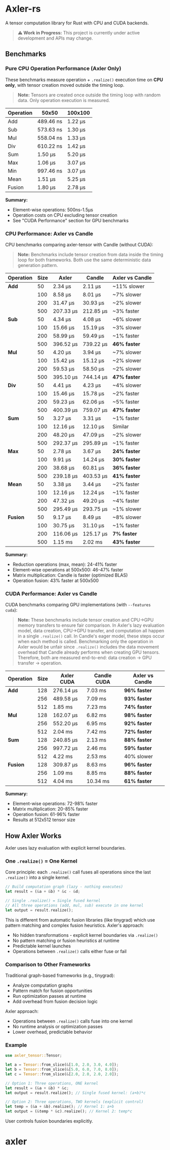 # Axler-rs

A tensor computation library for Rust with CPU and CUDA backends.

> **⚠️ Work in Progress:** This project is currently under active development and APIs may change.

## Benchmarks

### Pure CPU Operation Performance (Axler Only)

These benchmarks measure operation + `.realize()` execution time on **CPU only**, with tensor creation moved outside the timing loop.

> **Note:** Tensors are created once outside the timing loop with random data. Only operation execution is measured.

| Operation | 50x50 | 100x100 |
|-----------|-------|---------|
| Add | 489.46 ns | 1.22 µs |
| Sub | 573.63 ns | 1.30 µs |
| Mul | 558.04 ns | 1.33 µs |
| Div | 610.22 ns | 1.42 µs |
| Sum | 1.50 µs | 5.20 µs |
| Max | 1.06 µs | 3.07 µs |
| Min | 997.46 ns | 3.07 µs |
| Mean | 1.51 µs | 5.25 µs |
| Fusion | 1.80 µs | 2.78 µs |

**Summary:**
- Element-wise operations: 500ns-1.5µs
- Operation costs on CPU excluding tensor creation
- See "CUDA Performance" section for GPU benchmarks

### CPU Performance: Axler vs Candle

CPU benchmarks comparing axler-tensor with Candle (without CUDA):

> **Note:** Benchmarks include tensor creation from data inside the timing loop for both frameworks. Both use the same deterministic data generation pattern.

| Operation | Size | Axler | Candle | Axler vs Candle |
|-----------|------|-------|--------|-----------------|
| **Add** | 50 | 2.34 µs | 2.11 µs | ~11% slower |
| | 100 | 8.58 µs | 8.01 µs | ~7% slower |
| | 200 | 31.47 µs | 30.93 µs | ~2% slower |
| | 500 | 207.33 µs | 212.85 µs | ~3% faster |
| **Sub** | 50 | 4.34 µs | 4.08 µs | ~6% slower |
| | 100 | 15.66 µs | 15.19 µs | ~3% slower |
| | 200 | 58.99 µs | 59.49 µs | ~1% faster |
| | 500 | 396.52 µs | 739.22 µs | **46% faster** |
| **Mul** | 50 | 4.20 µs | 3.94 µs | ~7% slower |
| | 100 | 15.42 µs | 15.12 µs | ~2% slower |
| | 200 | 59.53 µs | 58.50 µs | ~2% slower |
| | 500 | 395.10 µs | 744.14 µs | **47% faster** |
| **Div** | 50 | 4.41 µs | 4.23 µs | ~4% slower |
| | 100 | 15.46 µs | 15.78 µs | ~2% faster |
| | 200 | 59.23 µs | 62.06 µs | ~5% faster |
| | 500 | 400.39 µs | 759.07 µs | **47% faster** |
| **Sum** | 50 | 3.27 µs | 3.31 µs | ~1% faster |
| | 100 | 12.16 µs | 12.10 µs | Similar |
| | 200 | 48.20 µs | 47.09 µs | ~2% slower |
| | 500 | 292.37 µs | 295.89 µs | ~1% faster |
| **Max** | 50 | 2.78 µs | 3.67 µs | **24% faster** |
| | 100 | 9.91 µs | 14.24 µs | **30% faster** |
| | 200 | 38.68 µs | 60.81 µs | **36% faster** |
| | 500 | 239.18 µs | 403.53 µs | **41% faster** |
| **Mean** | 50 | 3.38 µs | 3.44 µs | ~2% faster |
| | 100 | 12.16 µs | 12.24 µs | ~1% faster |
| | 200 | 47.32 µs | 49.20 µs | ~4% faster |
| | 500 | 295.49 µs | 293.75 µs | ~1% slower |
| **Fusion** | 50 | 9.17 µs | 8.49 µs | ~8% slower |
| | 100 | 30.75 µs | 31.10 µs | ~1% faster |
| | 200 | 116.06 µs | 125.17 µs | **7% faster** |
| | 500 | 1.15 ms | 2.02 ms | **43% faster** |

**Summary:**
- Reduction operations (max, mean): 24-41% faster
- Element-wise operations at 500x500: 46-47% faster
- Matrix multiplication: Candle is faster (optimized BLAS)
- Operation fusion: 43% faster at 500x500

### CUDA Performance: Axler vs Candle

CUDA benchmarks comparing GPU implementations (with `--features cuda`):

> **Note:** These benchmarks include tensor creation and CPU→GPU memory transfers to ensure fair comparison. In Axler's lazy evaluation model, data creation, CPU→GPU transfer, and computation all happen in a single `.realize()` call. In Candle's eager model, these steps occur when each method is called. Benchmarking only the operation in Axler would be unfair since `.realize()` includes the data movement overhead that Candle already performs when creating GPU tensors. Therefore, both are measured end-to-end: data creation → GPU transfer → operation.

| Operation | Size | Axler CUDA | Candle CUDA | Axler vs Candle |
|-----------|------|------------|-------------|-----------------|
| **Add** | 128 | 276.14 µs | 7.03 ms | **96% faster** |
| | 256 | 489.58 µs | 7.09 ms | **93% faster** |
| | 512 | 1.85 ms | 7.23 ms | **74% faster** |
| **Mul** | 128 | 162.07 µs | 6.82 ms | **98% faster** |
| | 256 | 552.20 µs | 6.95 ms | **92% faster** |
| | 512 | 2.04 ms | 7.42 ms | **72% faster** |
| **Sum** | 128 | 240.85 µs | 2.13 ms | **88% faster** |
| | 256 | 997.72 µs | 2.46 ms | **59% faster** |
| | 512 | 4.22 ms | 2.53 ms | 40% slower |
| **Fusion** | 128 | 309.87 µs | 8.63 ms | **96% faster** |
| | 256 | 1.09 ms | 8.85 ms | **88% faster** |
| | 512 | 4.04 ms | 10.34 ms | **61% faster** |

**Summary:**
- Element-wise operations: 72-98% faster
- Matrix multiplication: 20-85% faster
- Operation fusion: 61-96% faster
- Results at 512x512 tensor size

## How Axler Works

Axler uses lazy evaluation with explicit kernel boundaries.

### One `.realize()` = One Kernel

Core principle: each `.realize()` call fuses all operations since the last `.realize()` into a single kernel.

```rust
// Build computation graph (lazy - nothing executes)
let result = (&a + &b) * &c - &d;

// Single .realize() = Single fused kernel
// All three operations (add, mul, sub) execute in one kernel
let output = result.realize();
```

This is different from automatic fusion libraries (like tinygrad) which use pattern matching and complex fusion heuristics. Axler's approach:

- No hidden transformations - explicit kernel boundaries via `.realize()`
- No pattern matching or fusion heuristics at runtime
- Predictable kernel launches
- Operations between `.realize()` calls either fuse or fail

### Comparison to Other Frameworks

Traditional graph-based frameworks (e.g., tinygrad):
- Analyze computation graphs
- Pattern match for fusion opportunities
- Run optimization passes at runtime
- Add overhead from fusion decision logic

Axler approach:
- Operations between `.realize()` calls fuse into one kernel
- No runtime analysis or optimization passes
- Lower overhead, predictable behavior

### Example

```rust
use axler_tensor::Tensor;

let a = Tensor::from_slice(&[1.0, 2.0, 3.0, 4.0]);
let b = Tensor::from_slice(&[5.0, 6.0, 7.0, 8.0]);
let c = Tensor::from_slice(&[2.0, 2.0, 2.0, 2.0]);

// Option 1: Three operations, ONE kernel
let result = (&a + &b) * &c;
let output = result.realize(); // Single fused kernel: (a+b)*c

// Option 2: Three operations, TWO kernels (explicit control)
let temp = (&a + &b).realize(); // Kernel 1: a+b
let output = (&temp * &c).realize(); // Kernel 2: temp*c
```

User controls fusion boundaries explicitly.
# axler
